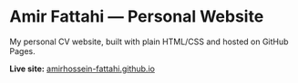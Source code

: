 # Amir Fattahi — Personal Website

My personal CV website, built with plain HTML/CSS and hosted on GitHub Pages.

**Live site:** [amirhossein-fattahi.github.io](https://amirhossein-fattahi.github.io)
